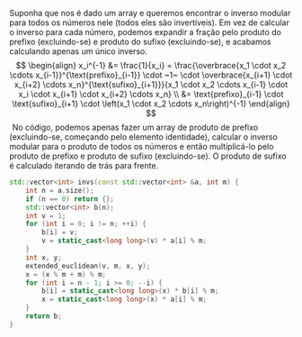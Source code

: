 
Suponha que nos é dado um array e queremos encontrar o inverso modular para todos os números nele (todos eles são invertíveis). Em vez de calcular o inverso para cada número, podemos expandir a fração pelo produto do prefixo (excluindo-se) e produto do sufixo (excluindo-se), e acabamos calculando apenas um único inverso.
$$ \begin{align} x_i^{-1} &= \frac{1}{x_i} = \frac{\overbrace{x_1 \cdot x_2 \cdots x_{i-1}}^{\text{prefixo}_{i-1}} \cdot ~1~ \cdot \overbrace{x_{i+1} \cdot x_{i+2} \cdots x_n}^{\text{sufixo}_{i+1}}}{x_1 \cdot x_2 \cdots x_{i-1} \cdot x_i \cdot x_{i+1} \cdot x_{i+2} \cdots x_n} \\ &= \text{prefixo}_{i-1} \cdot \text{sufixo}_{i+1} \cdot \left(x_1 \cdot x_2 \cdots x_n\right)^{-1} \end{align} $$ 
No código, podemos apenas fazer um array de produto de prefixo (excluindo-se, começando pelo elemento identidade), calcular o inverso modular para o produto de todos os números e então multiplicá-lo pelo produto de prefixo e produto de sufixo (excluindo-se). O produto de sufixo é calculado iterando de trás para frente.

```c++
std::vector<int> invs(const std::vector<int> &a, int m) {
    int n = a.size();
    if (n == 0) return {};
    std::vector<int> b(n);
    int v = 1;
    for (int i = 0; i != n; ++i) {
        b[i] = v;
        v = static_cast<long long>(v) * a[i] % m;
    }
    int x, y;
    extended_euclidean(v, m, x, y);
    x = (x % m + m) % m;
    for (int i = n - 1; i >= 0; --i) {
        b[i] = static_cast<long long>(x) * b[i] % m;
        x = static_cast<long long>(x) * a[i] % m;
    }
    return b;
}
```